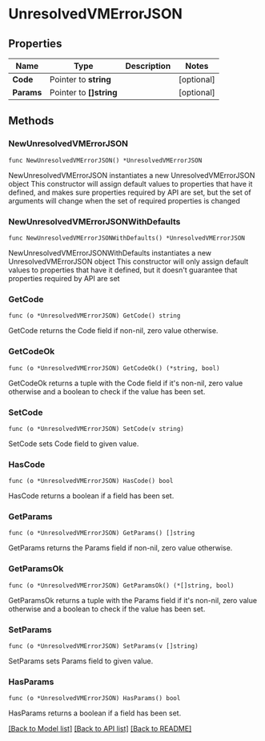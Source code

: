 # UnresolvedVMErrorJSON

## Properties

Name | Type | Description | Notes
------------ | ------------- | ------------- | -------------
**Code** | Pointer to **string** |  | [optional] 
**Params** | Pointer to **[]string** |  | [optional] 

## Methods

### NewUnresolvedVMErrorJSON

`func NewUnresolvedVMErrorJSON() *UnresolvedVMErrorJSON`

NewUnresolvedVMErrorJSON instantiates a new UnresolvedVMErrorJSON object
This constructor will assign default values to properties that have it defined,
and makes sure properties required by API are set, but the set of arguments
will change when the set of required properties is changed

### NewUnresolvedVMErrorJSONWithDefaults

`func NewUnresolvedVMErrorJSONWithDefaults() *UnresolvedVMErrorJSON`

NewUnresolvedVMErrorJSONWithDefaults instantiates a new UnresolvedVMErrorJSON object
This constructor will only assign default values to properties that have it defined,
but it doesn't guarantee that properties required by API are set

### GetCode

`func (o *UnresolvedVMErrorJSON) GetCode() string`

GetCode returns the Code field if non-nil, zero value otherwise.

### GetCodeOk

`func (o *UnresolvedVMErrorJSON) GetCodeOk() (*string, bool)`

GetCodeOk returns a tuple with the Code field if it's non-nil, zero value otherwise
and a boolean to check if the value has been set.

### SetCode

`func (o *UnresolvedVMErrorJSON) SetCode(v string)`

SetCode sets Code field to given value.

### HasCode

`func (o *UnresolvedVMErrorJSON) HasCode() bool`

HasCode returns a boolean if a field has been set.

### GetParams

`func (o *UnresolvedVMErrorJSON) GetParams() []string`

GetParams returns the Params field if non-nil, zero value otherwise.

### GetParamsOk

`func (o *UnresolvedVMErrorJSON) GetParamsOk() (*[]string, bool)`

GetParamsOk returns a tuple with the Params field if it's non-nil, zero value otherwise
and a boolean to check if the value has been set.

### SetParams

`func (o *UnresolvedVMErrorJSON) SetParams(v []string)`

SetParams sets Params field to given value.

### HasParams

`func (o *UnresolvedVMErrorJSON) HasParams() bool`

HasParams returns a boolean if a field has been set.


[[Back to Model list]](../README.md#documentation-for-models) [[Back to API list]](../README.md#documentation-for-api-endpoints) [[Back to README]](../README.md)


